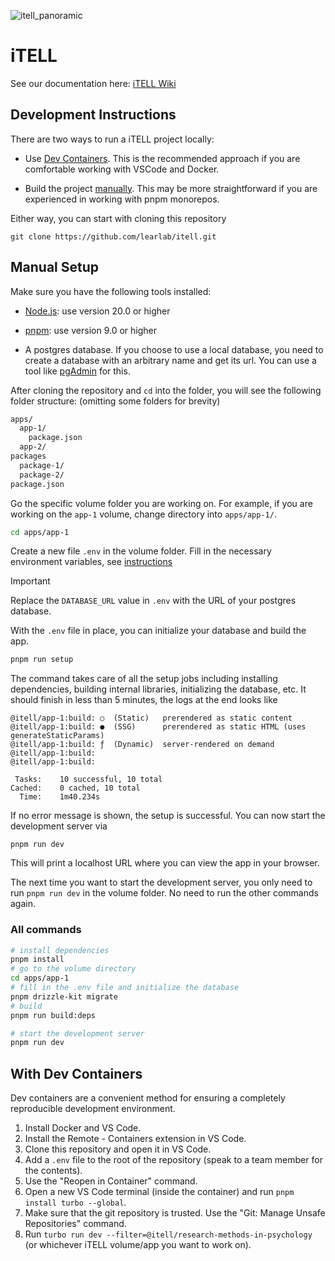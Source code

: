 ![itell_panoramic](https://github.com/user-attachments/assets/97897488-c989-4856-98b6-62abb33985b9)

# iTELL

See our documentation here: [iTELL Wiki](https://github.com/learlab/itell-strapi-demo/wiki)

## Development Instructions

There are two ways to run a iTELL project locally:

- Use [Dev Containers](#with-dev-containers). This is the recommended approach if you are comfortable working with VSCode and Docker.

- Build the project [manually](#manual-setup). This may be more straightforward if you are experienced in working with pnpm monorepos.

Either way, you can start with cloning this repository

```
git clone https://github.com/learlab/itell.git
```

## Manual Setup

Make sure you have the following tools installed:

- [Node.js](https://nodejs.org/en/download/): use version 20.0 or higher

- [pnpm](https://pnpm.io/installation): use version 9.0 or higher

- A postgres database. If you choose to use a local database, you need to create a database with an arbitrary name and get its url. You can use a tool like [pgAdmin](https://www.pgadmin.org/) for this.

After cloning the repository and `cd` into the folder, you will see the following folder structure: (omitting some folders for brevity)

```bash
apps/
  app-1/
    package.json
  app-2/
packages
  package-1/
  package-2/
package.json
```

Go the specific volume folder you are working on. For example, if you are working on the `app-1` volume, change directory into `apps/app-1/`.

```bash
cd apps/app-1
```

Create a new file `.env` in the volume folder. Fill in the necessary environment variables, see [instructions](./vercel.md)

> [!IMPORTANT]
> Replace the `DATABASE_URL` value in `.env` with the URL of your postgres database.

With the `.env` file in place, you can initialize your database and build the app.

```bash
pnpm run setup
```

The command takes care of all the setup jobs including installing dependencies, building internal libraries, initializing the database, etc. It should finish in less than 5 minutes, the logs at the end looks like

```
@itell/app-1:build: ○  (Static)   prerendered as static content
@itell/app-1:build: ●  (SSG)      prerendered as static HTML (uses generateStaticParams)
@itell/app-1:build: ƒ  (Dynamic)  server-rendered on demand
@itell/app-1:build:
@itell/app-1:build:

 Tasks:    10 successful, 10 total
Cached:    0 cached, 10 total
  Time:    1m40.234s
```

If no error message is shown, the setup is successful. You can now start the development server via

```
pnpm run dev
```

This will print a localhost URL where you can view the app in your browser.

The next time you want to start the development server, you only need to run `pnpm run dev` in the volume folder. No need to run the other commands again.

### All commands

```bash
# install dependencies
pnpm install
# go to the volume directory
cd apps/app-1
# fill in the .env file and initialize the database
pnpm drizzle-kit migrate
# build
pnpm run build:deps

# start the development server
pnpm run dev
```

## With Dev Containers

Dev containers are a convenient method for ensuring a completely reproducible development environment.

1. Install Docker and VS Code.
2. Install the Remote - Containers extension in VS Code.
3. Clone this repository and open it in VS Code.
4. Add a `.env` file to the root of the repository (speak to a team member for the contents).
5. Use the "Reopen in Container" command.
6. Open a new VS Code terminal (inside the container) and run `pnpm install turbo --global`.
7. Make sure that the git repository is trusted. Use the "Git: Manage Unsafe Repositories" command.
8. Run `turbo run dev --filter=@itell/research-methods-in-psychology` (or whichever iTELL volume/app you want to work on).

